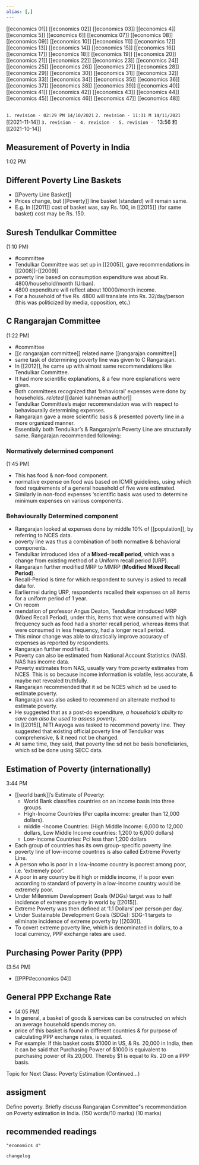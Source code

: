 ```yaml
---
alias: [,]
---
```

[[economics 01]] [[economics 02]] [[economics 03]] [[economics 4]] [[economics 5]] [[economics 6]] [[economics 07]] [[economics 08]] [[economics 09]] [[economics 10]]
[[economics 11]] [[economics 12]] [[economics 13]] [[economics 14]]  [[economics 15]] [[economics 16]] [[economics 17]] [[economics 18]] [[economics 19]] [[economics 20]]
[[economics 21]] [[economics 22]] [[economics 23]] [[economics 24]] [[economics 25]] [[economics 26]] [[economics 27]] [[economics 28]] [[economics 29]] [[economics 30]]
[[economics 31]] [[economics 32]] [[economics 33]] [[economics 34]] [[economics 35]] [[economics 36]] [[economics 37]] [[economics 38]] [[economics 39]] [[economics 40]]
[[economics 41]] [[economics 42]] [[economics 43]] [[economics 44]] [[economics 45]] [[economics 46]] [[economics 47]] [[economics 48]]
```toc
```
`1. revision - 02:29 PM 14/10/2021`
`2. revision - 11:31 M 14/11/2021` [[2021-11-14]]
`3. revision - `
`4. revision - `
`5. revision - `
13:56 和 [[2021-10-14]]
## Measurement of Poverty in India
1:02 PM

## Different Poverty Line Baskets
- [[Poverty Line Basket]]
- Prices change, but [[Poverty]] line basket (standard) will remain same.
- E.g. In [[2011]] cost of basket was, say Rs. 100, in [[2015]] (for same basket) cost may be Rs. 150.
## Suresh Tendulkar Committee
(1:10 PM)
- #committee 
- Tendulkar Committee was set up in [[2005]], gave recommendations in [[2008]]-[[2009]]
- poverty line based on consumption expenditure was about Rs. 4800/household/month (Urban).
- 4800 expenditure will reflect about 10000/month income.
- For a household of five Rs. 4800 will translate into Rs. 32/day/person (this was politicized by media, opposition, etc.)
## C Rangarajan Committee
(1:22 PM)
- #committee 
- [[c rangarajan committee]] related name [[rangarajan committee]]
- same task of determining poverty line was given to C Rangarajan.
- In [[2012]], he came up with almost same recommendations like Tendulkar Committee.
- It had more scientific explanations, & a few more explanations were given.
- Both committees recognized that ‘behavioral’ expenses were done by households. _related_ [[daniel kahneman author]]
- Tendulkar Committee’s major recommendation was with respect to behaviourally determining expenses.
- Rangarajan gave a more scientific basis & presented poverty line in a more organized manner. 
- Essentially both Tendulkar’s & Rangarajan’s Poverty Line are structurally same. Rangarajan recommended following: 
### Normatively determined component
(1:45 PM)
- This has food & non-food component. 
- normative expense on food was based on ICMR guidelines, using which food requirements of a general household of five were estimated. 
- Similarly in non-food expenses ‘scientific basis was used to determine minimum expenses on various components. 
### Behaviourally Determined component
- Rangarajan looked at expenses done by middle 10% of [[population]], by referring to NCES data. 
- poverty line was thus a combination of both normative & behavioral components.
- Tendulkar introduced idea of a **Mixed-recall period**, which was a change from existing method of a Uniform recall period (URP). 
- Rangarajan further modified MRP to MMRP (**Modified Mixed Recall Period**).
- Recall-Period is time for which respondent to survey is asked to recall data for.
- Earliermei  during URP, respondents recalled their expenses on all items for a uniform period of 1 year.
- On recom 
- mendation of professor Angus Deaton, Tendulkar introduced MRP (Mixed Recall Period), under this, items that were consumed with high frequency such as food had a shorter recall period, whereas items that were consumed in less frequency, had a longer recall period.
- This minor change was able to drastically improve accuracy of expenses as reported by respondents.
- Rangarajan further modified it.
- Poverty can also be estimated from National Account Statistics (NAS). NAS has income data. 
- Poverty estimates from NAS, usually vary from poverty estimates from NCES. This is so because income information is volatile, less accurate, & maybe not revealed truthfully. 
- Rangarajan recommended that it  sd be NCES which  sd be used to estimate poverty.
- Rangarajan was also asked to recommend an alternate method to estimate poverty. 
- He suggested that as a post-do expenditure, _a household’s ability to save can also be used to assess poverty._ 
- In [[2015]], NITI Aayoga was tasked to recommend poverty line. They suggested that existing official poverty line of Tendulkar was comprehensive, & it need not be changed. 
- At same time, they said, that poverty line  sd not be basis beneficiaries, which  sd be done using SECC data.
## Estimation of Poverty (internationally)
3:44 PM
- [[world bank]]’s Estimate of Poverty:
	- World Bank classifies countries on an income basis into three groups. 
	- High-Income Countries (Per capita income: greater than 12,000 dollars).
	- middle -Income Countries: (High Middle Income: 6,000 to 12,000 dollars, Low Middle Income countries: 1,200 to 6,000 dollars)
	- Low-Income Countries: Pci less than 1,200 dollars
- Each group of countries has its own group-specific poverty line.
- poverty line of low-income countries is also called Extreme Poverty Line. 
- A person who is poor in a low-income country is poorest among poor, i.e. ‘extremely poor’. 
- A poor in any country be it high or middle income, if is poor even according to standard of poverty in a low-income country would be extremely poor.
- Under Millennium Development Goals (MDGs) target was to half incidence of extreme poverty in world by [[2015]].
- Extreme Poverty was then defined at ‘1.1 Dollars’ per person per day.
- Under Sustainable Development Goals (SDGs): SDG-1 targets to eliminate incidence of extreme poverty by [[2030]].
- To covert extreme poverty line, which is denominated in dollars, to a local currency, PPP exchange rates are used.
## Purchasing Power Parity (PPP)
(3:54 PM)
- [[PPP#economics 04]]
## General PPP Exchange Rate
- (4:05 PM)
- In general, a basket of goods & services can be constructed on which an average household spends money on.
- price of this basket is found in different countries & for purpose of calculating PPP exchange rates, is equated.
- For example: If this basket costs $1000 in US, & Rs. 20,000 in India, then it can be said that Purchasing Power of $1000 is equivalent to purchasing power of Rs.20,000. Thereby $1 is equal to Rs. 20 on a PPP basis.

Topic for Next Class: Poverty Estimation (Continued...)
## assigment
Define poverty. Briefly discuss Rangarajan Committee"s recommendation on Poverty estimation in India. (150 words/10 marks) (10 marks)
## recommended readings
```query
"economics 4"
```

```plain
changelog

```